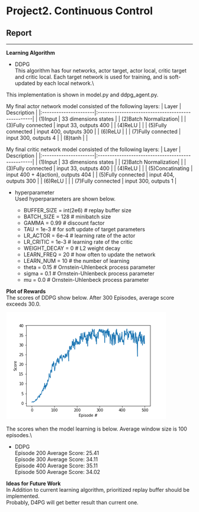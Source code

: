 # **Project2. Continuous Control** 

## Report

---

[//]: # (Image References)
[image1]: ./result.png "Visualization"


**Learning Algorithm**
* DDPG\
 This algorithm has four networks, actor target, actor local, critic target and critic local. Each target network is used for training, and is soft-updated by each local network.\
 
 This implementation is shown in model.py and ddpg_agent.py.

  My final actor network model consisted of the following layers:
  | Layer         		    |   Description	           		                      |
  |:----------------------|:--------------------------------------------------| 
  | (1)Input         		  |   33 dimensions states                            | 
  | (2)Batch Normalization|                                                   |
  | (3)Fully connected		|   input 33, outputs 400                           |
  | (4)ReLU		            |        									                          |
  | (5)Fully connected		|   input 400, outputs 300                          |
  | (6)ReLU		            |        									                          |
  | (7)Fully connected    |   input 300, outputs 4                            |
  | (8)tanh		            |                                                   |

  My final critic network model consisted of the following layers:
  | Layer         		    |   Description	           		                      |
  |:----------------------|:--------------------------------------------------| 
  | (1)Input         		  |   33 dimensions states                            | 
  | (2)Batch Normalization|                                                   |
  | (3)Fully connected		|   input 33, outputs 400                           |
  | (4)ReLU		            |        									                          |
  | (5)Concatinating		  |   input 400 + 4(action), outputs 404  				    |
  | (5)Fully connected		|   input 404, outputs 300                          |
  | (6)ReLU		            |        									                          |
  | (7)Fully connected    |   input 300, outputs 1                            |


* hyperparameter\
 Used hyperparameters are shown below. 

  - BUFFER_SIZE = int(2e6)  # replay buffer size
  - BATCH_SIZE = 128        # minibatch size
  - GAMMA = 0.99            # discount factor
  - TAU = 1e-3              # for soft update of target parameters
  - LR_ACTOR = 6e-4         # learning rate of the actor 
  - LR_CRITIC = 1e-3        # learning rate of the critic
  - WEIGHT_DECAY = 0        # L2 weight decay
  - LEARN_FREQ = 20         # how often to update the network
  - LEARN_NUM = 10          # the number of learning
  - theta = 0.15            # Ornstein-Uhlenbeck process parameter
  - sigma = 0.1             # Ornstein-Uhlenbeck process parameter
  - mu = 0.0                # Ornstein-Uhlenbeck process parameter



**Plot of Rewards**\
 The scores of DDPG show below.
 After 300 Episodes, average score exceeds 30.0. 

![alt text][image1]


The scores when the model learning is below.
Average window size is 100 episodes.\

* DDPG\
Episode 200	Average Score: 25.41\
Episode 300	Average Score: 34.11\
Episode 400	Average Score: 35.11\
Episode 500	Average Score: 34.02

**Ideas for Future Work**\
  In Addition to current learning algorithm, prioritized replay buffer should be implemented.\
  Probably, D4PG will get better result than current one.
